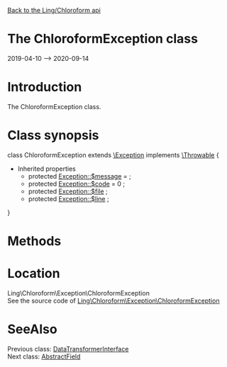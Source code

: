 [Back to the Ling/Chloroform api](https://github.com/lingtalfi/Chloroform/blob/master/doc/api/Ling/Chloroform.md)



The ChloroformException class
================
2019-04-10 --> 2020-09-14






Introduction
============

The ChloroformException class.



Class synopsis
==============


class <span class="pl-k">ChloroformException</span> extends [\Exception](http://php.net/manual/en/class.exception.php) implements [\Throwable](http://php.net/manual/en/class.throwable.php) {

- Inherited properties
    - protected  [Exception::$message](#property-message) =  ;
    - protected  [Exception::$code](#property-code) = 0 ;
    - protected  [Exception::$file](#property-file) ;
    - protected  [Exception::$line](#property-line) ;

}






Methods
==============






Location
=============
Ling\Chloroform\Exception\ChloroformException<br>
See the source code of [Ling\Chloroform\Exception\ChloroformException](https://github.com/lingtalfi/Chloroform/blob/master/Exception/ChloroformException.php)



SeeAlso
==============
Previous class: [DataTransformerInterface](https://github.com/lingtalfi/Chloroform/blob/master/doc/api/Ling/Chloroform/DataTransformer/DataTransformerInterface.md)<br>Next class: [AbstractField](https://github.com/lingtalfi/Chloroform/blob/master/doc/api/Ling/Chloroform/Field/AbstractField.md)<br>

